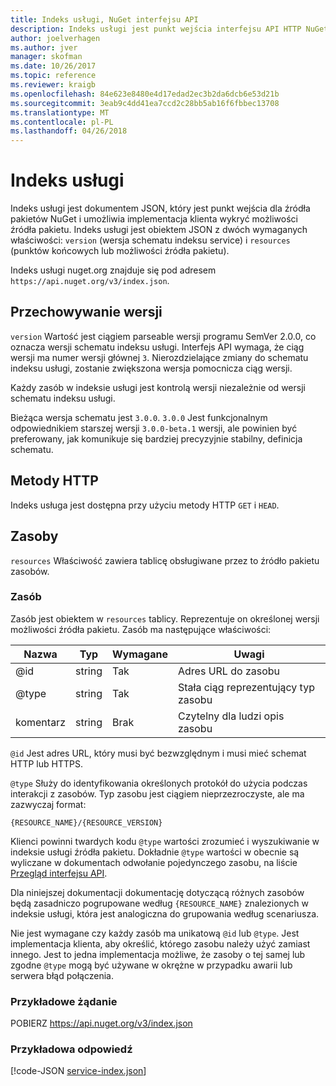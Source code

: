 ```yaml
---
title: Indeks usługi, NuGet interfejsu API
description: Indeks usługi jest punkt wejścia interfejsu API HTTP NuGet i wylicza możliwości serwera.
author: joelverhagen
ms.author: jver
manager: skofman
ms.date: 10/26/2017
ms.topic: reference
ms.reviewer: kraigb
ms.openlocfilehash: 84e623e8480e4d17edad2ec3b2da6dcb6e53d21b
ms.sourcegitcommit: 3eab9c4dd41ea7ccd2c28bb5ab16f6fbbec13708
ms.translationtype: MT
ms.contentlocale: pl-PL
ms.lasthandoff: 04/26/2018
---
```

# <a name="service-index"></a>Indeks usługi

Indeks usługi jest dokumentem JSON, który jest punkt wejścia dla źródła pakietów NuGet i umożliwia implementacja klienta wykryć możliwości źródła pakietu. Indeks usługi jest obiektem JSON z dwóch wymaganych właściwości: `version` (wersja schematu indeksu service) i `resources` (punktów końcowych lub możliwości źródła pakietu).

Indeks usługi nuget.org znajduje się pod adresem `https://api.nuget.org/v3/index.json`.

## <a name="versioning"></a>Przechowywanie wersji

`version` Wartość jest ciągiem parseable wersji programu SemVer 2.0.0, co oznacza wersji schematu indeksu usługi. Interfejs API wymaga, że ciąg wersji ma numer wersji głównej `3`. Nierozdzielające zmiany do schematu indeksu usługi, zostanie zwiększona wersja pomocnicza ciąg wersji.

Każdy zasób w indeksie usługi jest kontrolą wersji niezależnie od wersji schematu indeksu usługi.

Bieżąca wersja schematu jest `3.0.0`. `3.0.0` Jest funkcjonalnym odpowiednikiem starszej wersji `3.0.0-beta.1` wersji, ale powinien być preferowany, jak komunikuje się bardziej precyzyjnie stabilny, definicja schematu.

## <a name="http-methods"></a>Metody HTTP

Indeks usługa jest dostępna przy użyciu metody HTTP `GET` i `HEAD`.

## <a name="resources"></a>Zasoby

`resources` Właściwość zawiera tablicę obsługiwane przez to źródło pakietu zasobów.

### <a name="resource"></a>Zasób

Zasób jest obiektem w `resources` tablicy. Reprezentuje on określonej wersji możliwości źródła pakietu. Zasób ma następujące właściwości:

Nazwa          | Typ   | Wymagane | Uwagi
------------- | ------ | -------- | -----
@id           | string | Tak      | Adres URL do zasobu
@type         | string | Tak      | Stała ciąg reprezentujący typ zasobu
komentarz       | string | Brak       | Czytelny dla ludzi opis zasobu

`@id` Jest adres URL, który musi być bezwzględnym i musi mieć schemat HTTP lub HTTPS.

`@type` Służy do identyfikowania określonych protokół do użycia podczas interakcji z zasobów. Typ zasobu jest ciągiem nieprzezroczyste, ale ma zazwyczaj format:

    {RESOURCE_NAME}/{RESOURCE_VERSION}

Klienci powinni twardych kodu `@type` wartości zrozumieć i wyszukiwanie w indeksie usługi źródła pakietu. Dokładnie `@type` wartości w obecnie są wyliczane w dokumentach odwołanie pojedynczego zasobu, na liście [Przegląd interfejsu API](overview.md#resources-and-schema).

Dla niniejszej dokumentacji dokumentację dotyczącą różnych zasobów będą zasadniczo pogrupowane według `{RESOURCE_NAME}` znalezionych w indeksie usługi, która jest analogiczna do grupowania według scenariusza. 

Nie jest wymagane czy każdy zasób ma unikatową `@id` lub `@type`. Jest implementacja klienta, aby określić, którego zasobu należy użyć zamiast innego. Jest to jedna implementacja możliwe, że zasoby o tej samej lub zgodne `@type` mogą być używane w okrężne w przypadku awarii lub serwera błąd połączenia.

### <a name="sample-request"></a>Przykładowe żądanie

POBIERZ https://api.nuget.org/v3/index.json

### <a name="sample-response"></a>Przykładowa odpowiedź

[!code-JSON [service-index.json](./_data/service-index.json)]
